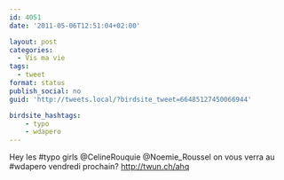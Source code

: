 ```yaml
---
id: 4051
date: '2011-05-06T12:51:04+02:00'

layout: post
categories:
  - Vis ma vie
tags:
  - tweet
format: status
publish_social: no
guid: 'http://tweets.local/?birdsite_tweet=66485127450066944'

birdsite_hashtags:
    - typo
    - wdapero
---
```


Hey les #typo girls @CelineRouquie @Noemie\_Roussel on vous verra au #wdapero vendredi prochain? http://twun.ch/ahq